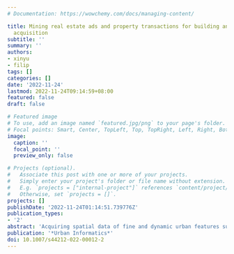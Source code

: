 ```yaml
---
# Documentation: https://wowchemy.com/docs/managing-content/

title: Mining real estate ads and property transactions for building and amenity data
  acquisition
subtitle: ''
summary: ''
authors:
- xinyu
- filip
tags: []
categories: []
date: '2022-11-24'
lastmod: 2022-11-24T09:14:59+08:00
featured: false
draft: false

# Featured image
# To use, add an image named `featured.jpg/png` to your page's folder.
# Focal points: Smart, Center, TopLeft, Top, TopRight, Left, Right, BottomLeft, Bottom, BottomRight.
image:
  caption: ''
  focal_point: ''
  preview_only: false

# Projects (optional).
#   Associate this post with one or more of your projects.
#   Simply enter your project's folder or file name without extension.
#   E.g. `projects = ["internal-project"]` references `content/project/deep-learning/index.md`.
#   Otherwise, set `projects = []`.
projects: []
publishDate: '2022-11-24T01:14:51.739776Z'
publication_types:
- '2'
abstract: 'Acquiring spatial data of fine and dynamic urban features such as buildings remains challenging. This paper brings attention to real estate advertisements and property sales data as valuable and dynamic sources of geoinformation in the built environment, but unutilised in spatial data infrastructures. Given the wealth of information they hold and their user-generated nature, we put forward the idea of real estate data as an instance of implicit volunteered geographic information and bring attention to their spatial aspect, potentially alleviating the challenge of acquiring spatial data of fine and dynamic urban features. We develop a mechanism of facilitating continuous acquisition, maintenance, and quality assurance of building data and associated amenities from real estate data. The results of the experiments conducted in Singapore reveal that one month of property listings provides information on 7% of the national building stock and about half of the residential subset, e.g. age, type, and storeys, which are often not available in sources such as OpenStreetMap, potentially supporting applications such as 3D city modelling and energy simulations. The method may serve as a novel means to spatial data quality control as it detects missing amenities and maps future buildings, which are advertised and transacted before they are built, but it exhibits mixed results in identifying unmapped buildings as ads may contain errors that impede the idea.'
publication: '*Urban Informatics*'
doi: 10.1007/s44212-022-00012-2
---
```

